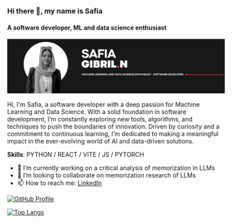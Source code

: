 ### Hi there 👋, my name is Safia

#### A software developer, ML and data science enthusiast

![A software developer, ML and data science enthusiast](https://github.com/Safi222/Safi222/blob/main/SafiaBanner.png?raw=true)

Hi, I'm Safia, a software developer with a deep passion for Machine Learning and Data Science. With a solid foundation in software development, I’m constantly exploring new tools, algorithms, and techniques to push the boundaries of innovation. Driven by curiosity and a commitment to continuous learning, I’m dedicated to making a meaningful impact in the ever-evolving world of AI and data-driven solutions.

**Skills**: PYTHON / REACT / VITE / JS / PYTORCH

- 🔭 I’m currently working on a critical analysis of memorization in LLMs  
- 👯 I’m looking to collaborate on memorization research of LLMs  
- 📫 How to reach me: [LinkedIn](https://www.linkedin.com/in/safia-n-aballah)

[![GitHub Profile](https://cdn.jsdelivr.net/npm/simple-icons@3.0.1/icons/github.svg)](https://github.com/Safi222)

[![Top Langs](https://github-readme-stats.vercel.app/api/top-langs/?username=Safi222)](https://github.com/anuraghazra/github-readme-stats)

